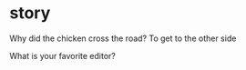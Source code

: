 # story

Why did the chicken cross the road?
To get to the other side

What is your favorite editor?

